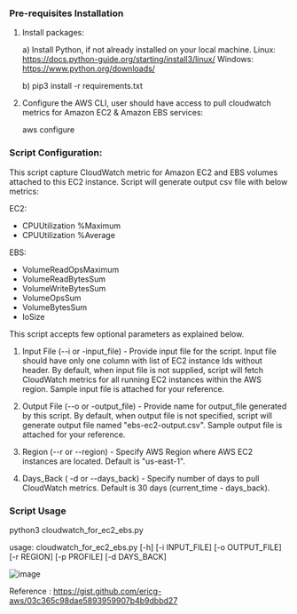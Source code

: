 ### Pre-requisites Installation

1. Install packages:

     a) Install Python, if not already installed on your local machine.
         Linux: https://docs.python-guide.org/starting/install3/linux/
         Windows: https://www.python.org/downloads/

     b) pip3 install -r requirements.txt

2. Configure the AWS CLI, user should have access to pull cloudwatch metrics for Amazon EC2 & Amazon EBS services:

    aws configure

### Script Configuration:

This script capture CloudWatch metric for Amazon EC2 and EBS volumes attached to this EC2 instance. Script will generate output csv file with below metrics:

EC2:
- CPUUtilization %Maximum
- CPUUtilization %Average

EBS:
- VolumeReadOpsMaximum
- VolumeReadBytesSum
- VolumeWriteBytesSum
- VolumeOpsSum
- VolumeBytesSum
- IoSize

This script accepts few optional parameters as explained below.


1. Input File (--i or -input_file) - Provide input file for the script. Input file should have only one column with list of EC2 instance Ids without header. By default, when input file is not supplied, script will fetch CloudWatch metrics for all running EC2 instances within the AWS region. Sample input file is attached for your reference.

2. Output File (--o or -output_file) - Provide name for output_file generated by this script. By default, when output file is not specified, script will generate output file named "ebs-ec2-output.csv". Sample output file is attached for your reference.

3. Region (--r or --region) - Specify AWS Region where AWS EC2 instances are located. Default is "us-east-1".

4. Days_Back ( -d or --days_back) - Specify number of days to pull CloudWatch metrics. Default is 30 days (current_time - days_back).


### Script Usage

python3 cloudwatch_for_ec2_ebs.py

usage: cloudwatch_for_ec2_ebs.py [-h] [-i INPUT_FILE] [-o OUTPUT_FILE]
                                 [-r REGION] [-p PROFILE] [-d DAYS_BACK]

![image](https://user-images.githubusercontent.com/82545117/190685860-56be9724-3f90-4d65-ac80-da738a3a1323.png)


Reference : https://gist.github.com/ericg-aws/03c365c98dae5893959907b4b9dbbd27
